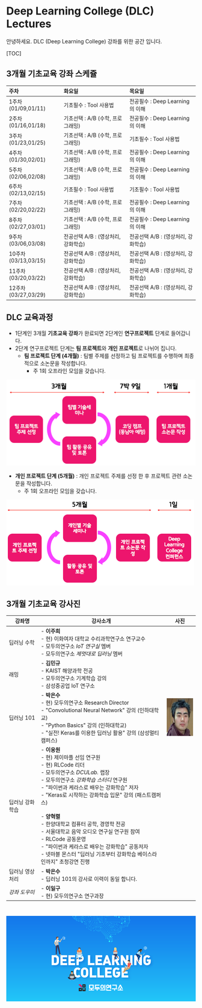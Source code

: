 # Deep Learning College (DLC) Lectures

안녕하세요. DLC (Deep Learning College) 강좌를 위한 공간 입니다.

[TOC]

## 3개월 기초교육 강좌 스케쥴 

| 주차                 | 화요일                       | 목요일                       |
| :----------------- | :------------------------ | :------------------------ |
| 1주차 (01/09,01/11)  | 기초필수 : Tool 사용법           | 전공필수 : Deep Learning의 이해  |
| 2주차 (01/16,01/18)  | 기초선택 : A/B (수학, 프로그래밍)    | 전공필수 : Deep Learning의 이해  |
| 3주차 (01/23,01/25)  | 기초선택 : A/B (수학, 프로그래밍)    | 기초필수 : Tool 사용법           |
| 4주차 (01/30,02/01)  | 기초선택 : A/B (수학, 프로그래밍)    | 전공필수 : Deep Learning의 이해  |
| 5주차 (02/06,02/08)  | 기초선택 : A/B (수학, 프로그래밍)    | 전공필수 : Deep Learning의 이해  |
| 6주차 (02/13,02/15)  | 기초필수 : Tool 사용법           | 기초필수 : Tool 사용법           |
| 7주차 (02/20,02/22)  | 기초선택 : A/B (수학, 프로그래밍)    | 전공필수 : Deep Learning의 이해  |
| 8주차 (02/27,03/01)  | 기초선택 : A/B (수학, 프로그래밍)    | 전공필수 : Deep Learning의 이해  |
| 9주차 (03/06,03/08)  | 전공선택  A/B  : (영상처리, 강화학습) | 전공선택  A/B  : (영상처리, 강화학습) |
| 10주차 (03/13,03/15) | 전공선택  A/B  : (영상처리, 강화학습) | 전공선택  A/B  : (영상처리, 강화학습) |
| 11주차 (03/20,03/22) | 전공선택  A/B  : (영상처리, 강화학습) | 전공선택  A/B  : (영상처리, 강화학습) |
| 12주차 (03/27,03/29) | 전공선택  A/B  : (영상처리, 강화학습) | 전공선택  A/B  : (영상처리, 강화학습) |



## DLC 교육과정

- 1단계인 3개월 **기초교육 강좌**가 완료되면 2단계인 **연구프로젝트** 단계로 들어갑니다.
- 2단계 연구프로젝트 단계는 **팀 프로젝트**와 **개인 프로젝트**로 나뉘어 집니다.
  - **팀 프로젝트 단계 (4개월)** : 팀별 주제를 선정하고 팀 프로젝트를 수행하며 최종적으로 소논문을 작성합니다.
    - 주 1회 오프라인 모임을 갖습니다.

![researchProject1](./images/researchProject1.png)

- **개인 프로젝트 단계 (5개월)** : 개인 프로젝트 주제를 선정 한 후 프로젝트 관련 소논문을 작성합니다.
  - 주 1회 오프라인 모임을 갖습니다.

![researchProject2](./images/researchProject2.png)



## 3개월 기초교육 강사진 

| 강좌명      | 강사소개                                     | 사진                                       |
| -------- | ---------------------------------------- | ---------------------------------------- |
| 딥러닝 수학   | - **이주희**<br /> - 현) 이화여자 대학교 수리과학연구소 연구교수<br /> - 모두의연구소 *IoT 연구실* 멤버<br /> - 모두의연구소 *제멋대로 딥러닝* 멤버 |                                          |
| 래밍       | - **김민규** <br /> - KAIST 해양과학 전공<br /> - 모두의연구소 기계학습 강의<br /> - 삼성중공업 IoT 연구소 |                                          |
| 딥러닝 101  | - **박은수**<br /> - 현) 모두의연구소 Research Director<br /> - "Convolutional Neural Network" 강의 (인하대학교)<br /> - "Python Basics" 강의 (인하대학교)<br /> - "실전! Keras를 이용한 딥러닝 활용" 강의 (삼성멀티캠퍼스) | <img src="./images/photo_park.png" width=100, height=100> |
| 딥러닝 강화학습 | - **이웅원**<br /> - 현) 제이마플 선임 연구원<br /> - 현) RLCode 리더<br /> - 모두의연구소 *DCULab.* 랩장<br /> - 모두의연구소 *강화학습 스터디* 연구원<br /> - "파이썬과 케라스로 배우는 강화학습" 저자<br /> - "Keras로 시작하는 강화학습 입문" 강의 (패스트캠퍼스)<br /><br />- **양혁렬**<br /> - 한양대학교 컴퓨터 공학, 경영학 전공<br /> - 서울대학교 음악 오디오 연구실 연구원 참여<br /> - RLCode 공동운영<br /> - "파이썬과 케라스로 배우는 강화학습" 공동저자<br /> - 넷마블 몬스터 "딥러닝 기초부터 강화학습 베이스라인까지" 초청강연 진행 |                                          |
| 딥러닝 영상처리 | - **박은수**<br /> - 딥러닝 101의 강사로 이력이 동일 합니다. |                                          |
| *강좌 도우미* | - **이일구**<br /> - 현) 모두의연구소 연구과장         |                                          |

# 

![RevSlider_modulabs_dlc01](./images/RevSlider_modulabs_dlc01.png)